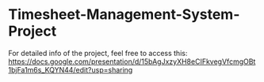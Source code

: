 # Timesheet-Management-System-Project

For detailed info of the project, feel free to access this: https://docs.google.com/presentation/d/15bAgJxzyXH8eCIFkvegVfcmgOBt1bjFa1m6s_KQYN44/edit?usp=sharing

